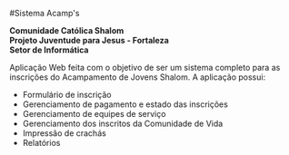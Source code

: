 #Sistema Acamp's

**Comunidade Católica Shalom**  
**Projeto Juventude para Jesus - Fortaleza**  
**Setor de Informática**  

Aplicação Web feita com o objetivo de ser um sistema completo para as inscrições
do Acampamento de Jovens Shalom. A aplicação possui:

 * Formulário de inscrição
 * Gerenciamento de pagamento e estado das inscrições
 * Gerenciamento de equipes de serviço
 * Gerenciamento dos inscritos da Comunidade de Vida
 * Impressão de crachás
 * Relatórios

